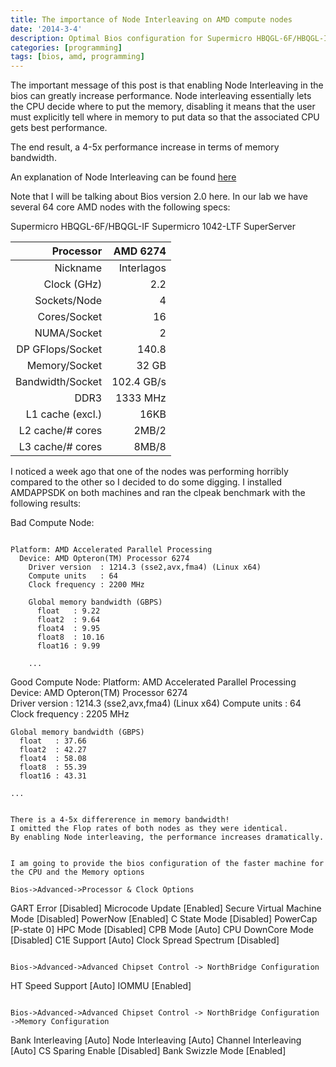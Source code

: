 ```yaml
---
title: The importance of Node Interleaving on AMD compute nodes  
date: '2014-3-4'
description: Optimal Bios configuration for Supermicro HBQGL-6F/HBQGL-IF
categories: [programming]
tags: [bios, amd, programming]
---
```


The important message of this post is that enabling Node Interleaving in the bios can greatly increase performance. Node interleaving essentially lets the CPU decide where to put the memory, disabling it means that the user must explicitly tell where in memory to put data so that the associated CPU gets best performance. 

The end result, a 4-5x performance increase in terms of memory bandwidth. 

An explanation of Node Interleaving can be found [here](http://frankdenneman.nl/2010/12/28/node-interleaving-enable-or-disable/)

Note that I will be talking about Bios version 2.0 here.
In our lab we have several 64 core AMD nodes with the following specs:

Supermicro HBQGL-6F/HBQGL-IF
Supermicro 1042-LTF SuperServer

| Processor          | AMD 6274    |
|-------------------:|------------:|
| Nickname           | Interlagos  |
| Clock (GHz)        | 2.2         |
| Sockets/Node       | 4           |
| Cores/Socket       | 16          |
| NUMA/Socket        | 2           |
| DP GFlops/Socket   | 140.8       |
| Memory/Socket      | 32 GB       |
| Bandwidth/Socket   | 102.4 GB/s  |
| DDR3               | 1333 MHz    |
| L1 cache (excl.)   | 16KB        |
| L2 cache/# cores   | 2MB/2       |
| L3 cache/# cores   | 8MB/8       |

I noticed a week ago that one of the nodes was performing horribly compared to the other so I decided to do some digging. I installed AMDAPPSDK on both machines and ran the clpeak benchmark with the following results:

Bad Compute Node:

~~~

Platform: AMD Accelerated Parallel Processing
  Device: AMD Opteron(TM) Processor 6274                 
    Driver version  : 1214.3 (sse2,avx,fma4) (Linux x64)
    Compute units   : 64
    Clock frequency : 2200 MHz

    Global memory bandwidth (GBPS)
      float   : 9.22
      float2  : 9.64
      float4  : 9.95
      float8  : 10.16
      float16 : 9.99

  	...

~~~

Good Compute Node:
Platform: AMD Accelerated Parallel Processing
  Device: AMD Opteron(TM) Processor 6274                 
    Driver version  : 1214.3 (sse2,avx,fma4) (Linux x64)
    Compute units   : 64
    Clock frequency : 2205 MHz

    Global memory bandwidth (GBPS)
      float   : 37.66
      float2  : 42.27
      float4  : 58.08
      float8  : 55.39
      float16 : 43.31

	...

~~~

There is a 4-5x differerence in memory bandwidth!
I omitted the Flop rates of both nodes as they were identical. 
By enabling Node interleaving, the performance increases dramatically. 


I am going to provide the bios configuration of the faster machine for the CPU and the Memory options

Bios->Advanced->Processor & Clock Options

~~~

GART Error [Disabled]
Microcode Update [Enabled]
Secure Virtual Machine Mode [Disabled]
PowerNow [Enabled]
C State Mode [Disabled]
PowerCap [P-state 0]
HPC Mode [Disabled]
CPB Mode [Auto]
CPU DownCore Mode [Disabled]
C1E Support [Auto]
Clock Spread Spectrum [Disabled]

~~~

Bios->Advanced->Advanced Chipset Control -> NorthBridge Configuration

~~~

HT Speed Support [Auto]
IOMMU [Enabled]

~~~

Bios->Advanced->Advanced Chipset Control -> NorthBridge Configuration ->Memory Configuration

~~~

Bank Interleaving [Auto]
Node Interleaving [Auto]
Channel Interleaving [Auto]
CS Sparing Enable [Disabled]
Bank Swizzle Mode [Enabled]

~~~






